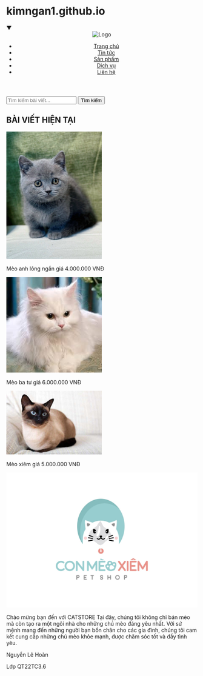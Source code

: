 # kimngan1.github.io
<html lang="vi">
 <head>
<meta charset="UTF-8">
<meta name="viewport" content="width=device-width, initial-scale=1.0">
<title>Trang Web</title>
<link rel="stylesheet" href="hoan.css">
<link href="hoan.css" rel="stylesheet" type="text/css">
</head>
▼<body>
<header>
<div class="logo">
<img src="img/logo.png" alt="Logo" width="100">
</div>
<nav class="menu">
<ul>
<li><a href="#">Trang chủ</a></li>
<li><a href="#">Tin tức</a></li>
<li><a href="#">Sản phẩm</a></li>
<li><a href="#">Dịch vụ</a></li>
<li><a href="#">Liên hệ</a></li>
</ul>
</nav>
	</header>
	<div class="container">
<div class="col1">
<div class="search-bar">
<form action="/search" method="GET">
<input type="text" name="query" placeholder="Tìm kiếm bài viết...">
<button type="submit">Tìm kiếm</button>
</form>
</div>
<h2>BÀI VIẾT HIỆN TẠI</h2>
<div class="post">
<img src="meoanhlongngan.jpg" alt="Bài viết 1" width="50%">
<p>Mèo anh lông ngắn giá 4.000.000 VNĐ</p>
	</div>
<div class="post"> <img src="meobatu.jfif" alt="Bài viết 2" width="50%"> <p>Mèo ba tư giá 6.000.000 VNĐ</p>
</div>
<div class="post">
<img src="meoxiem.jpeg" alt="Bài viết 3" width="50%"> <p>Mèo xiêm giá 5.000.000 VNĐ</p>
</div>
</div>
<div class="col2"> <img src="shopmeo.jpg" alt="Hình ảnh bài viết" width="100%"> <p>Chào mừng bạn đến với CATSTORE
Tại đây, chúng tôi không chỉ bán mèo mà còn tạo ra một ngôi nhà cho những chú mèo đáng yêu nhất. Với sứ mệnh mang đến những người bạn bốn chân cho các gia đình, chúng tôi cam kết cung cấp những chú mèo khỏe mạnh, được chăm sóc tốt và đầy tình yêu.</p>
</div>
	</div>
	<footer>
<p>Nguyễn Lê Hoàn</p>
<p>Lớp QT22TC3.6</p>
</footer>
</body>
</html>


